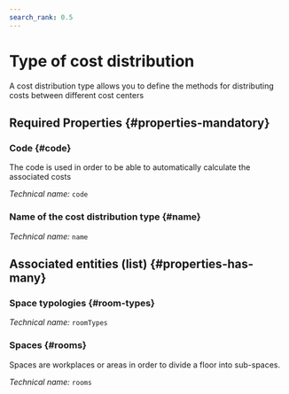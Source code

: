 ```yaml
---
search_rank: 0.5
---    
```

# Type of cost distribution
<!--- THIS FILE IS GENERATED PLEASE DO NOT EDIT IT DIRECTLY --->

A cost distribution type allows you to define the methods for distributing costs between different cost centers

<OH code="distributionCostType"/>




## Required Properties {#properties-mandatory}
    
### Code {#code}

The code is used in order to be able to automatically calculate the associated costs

*Technical name:* ```code```
<PH code="distributionCostType:code"/>

### Name of the cost distribution type {#name}



*Technical name:* ```name```
<PH code="distributionCostType:name"/>

    





## Associated entities (list) {#properties-has-many}

### Space typologies {#room-types}



*Technical name:* ```roomTypes```
<PH code="distributionCostType:roomTypes"/>

### Spaces {#rooms}

Spaces are workplaces or areas in order to divide a floor into sub-spaces.

*Technical name:* ```rooms```
<PH code="distributionCostType:rooms"/>




